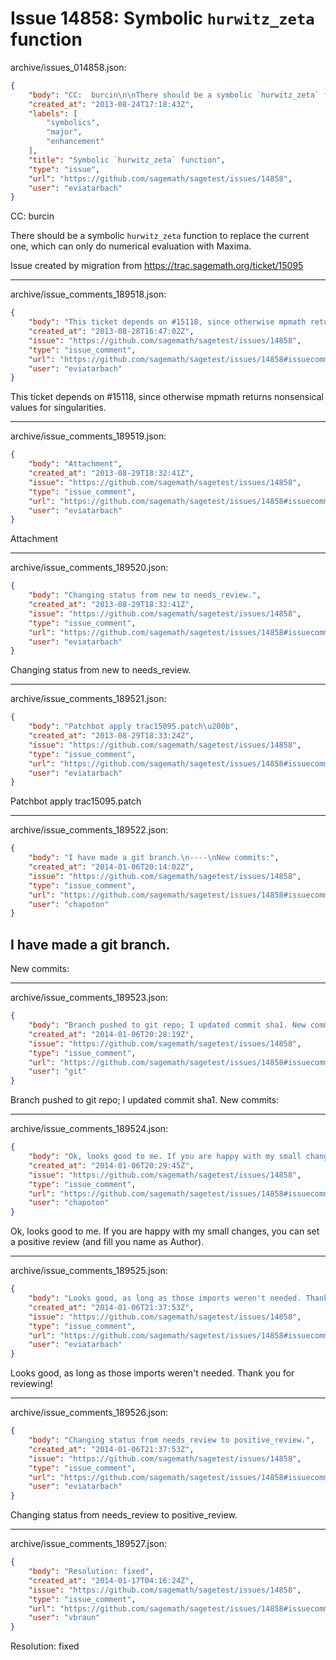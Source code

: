# Issue 14858: Symbolic `hurwitz_zeta` function

archive/issues_014858.json:
```json
{
    "body": "CC:  burcin\n\nThere should be a symbolic `hurwitz_zeta` function to replace the current one, which can only do numerical evaluation with Maxima.\n\nIssue created by migration from https://trac.sagemath.org/ticket/15095\n\n",
    "created_at": "2013-08-24T17:18:43Z",
    "labels": [
        "symbolics",
        "major",
        "enhancement"
    ],
    "title": "Symbolic `hurwitz_zeta` function",
    "type": "issue",
    "url": "https://github.com/sagemath/sagetest/issues/14858",
    "user": "eviatarbach"
}
```
CC:  burcin

There should be a symbolic `hurwitz_zeta` function to replace the current one, which can only do numerical evaluation with Maxima.

Issue created by migration from https://trac.sagemath.org/ticket/15095





---

archive/issue_comments_189518.json:
```json
{
    "body": "This ticket depends on #15118, since otherwise mpmath returns nonsensical values for singularities.",
    "created_at": "2013-08-28T16:47:02Z",
    "issue": "https://github.com/sagemath/sagetest/issues/14858",
    "type": "issue_comment",
    "url": "https://github.com/sagemath/sagetest/issues/14858#issuecomment-189518",
    "user": "eviatarbach"
}
```

This ticket depends on #15118, since otherwise mpmath returns nonsensical values for singularities.



---

archive/issue_comments_189519.json:
```json
{
    "body": "Attachment",
    "created_at": "2013-08-29T18:32:41Z",
    "issue": "https://github.com/sagemath/sagetest/issues/14858",
    "type": "issue_comment",
    "url": "https://github.com/sagemath/sagetest/issues/14858#issuecomment-189519",
    "user": "eviatarbach"
}
```

Attachment



---

archive/issue_comments_189520.json:
```json
{
    "body": "Changing status from new to needs_review.",
    "created_at": "2013-08-29T18:32:41Z",
    "issue": "https://github.com/sagemath/sagetest/issues/14858",
    "type": "issue_comment",
    "url": "https://github.com/sagemath/sagetest/issues/14858#issuecomment-189520",
    "user": "eviatarbach"
}
```

Changing status from new to needs_review.



---

archive/issue_comments_189521.json:
```json
{
    "body": "Patchbot apply trac15095.patch\u200b",
    "created_at": "2013-08-29T18:33:24Z",
    "issue": "https://github.com/sagemath/sagetest/issues/14858",
    "type": "issue_comment",
    "url": "https://github.com/sagemath/sagetest/issues/14858#issuecomment-189521",
    "user": "eviatarbach"
}
```

Patchbot apply trac15095.patch​



---

archive/issue_comments_189522.json:
```json
{
    "body": "I have made a git branch.\n----\nNew commits:",
    "created_at": "2014-01-06T20:14:02Z",
    "issue": "https://github.com/sagemath/sagetest/issues/14858",
    "type": "issue_comment",
    "url": "https://github.com/sagemath/sagetest/issues/14858#issuecomment-189522",
    "user": "chapoton"
}
```

I have made a git branch.
----
New commits:



---

archive/issue_comments_189523.json:
```json
{
    "body": "Branch pushed to git repo; I updated commit sha1. New commits:",
    "created_at": "2014-01-06T20:28:19Z",
    "issue": "https://github.com/sagemath/sagetest/issues/14858",
    "type": "issue_comment",
    "url": "https://github.com/sagemath/sagetest/issues/14858#issuecomment-189523",
    "user": "git"
}
```

Branch pushed to git repo; I updated commit sha1. New commits:



---

archive/issue_comments_189524.json:
```json
{
    "body": "Ok, looks good to me. If you are happy with my small changes, you can set a positive review (and fill you name as Author).",
    "created_at": "2014-01-06T20:29:45Z",
    "issue": "https://github.com/sagemath/sagetest/issues/14858",
    "type": "issue_comment",
    "url": "https://github.com/sagemath/sagetest/issues/14858#issuecomment-189524",
    "user": "chapoton"
}
```

Ok, looks good to me. If you are happy with my small changes, you can set a positive review (and fill you name as Author).



---

archive/issue_comments_189525.json:
```json
{
    "body": "Looks good, as long as those imports weren't needed. Thank you for reviewing!",
    "created_at": "2014-01-06T21:37:53Z",
    "issue": "https://github.com/sagemath/sagetest/issues/14858",
    "type": "issue_comment",
    "url": "https://github.com/sagemath/sagetest/issues/14858#issuecomment-189525",
    "user": "eviatarbach"
}
```

Looks good, as long as those imports weren't needed. Thank you for reviewing!



---

archive/issue_comments_189526.json:
```json
{
    "body": "Changing status from needs_review to positive_review.",
    "created_at": "2014-01-06T21:37:53Z",
    "issue": "https://github.com/sagemath/sagetest/issues/14858",
    "type": "issue_comment",
    "url": "https://github.com/sagemath/sagetest/issues/14858#issuecomment-189526",
    "user": "eviatarbach"
}
```

Changing status from needs_review to positive_review.



---

archive/issue_comments_189527.json:
```json
{
    "body": "Resolution: fixed",
    "created_at": "2014-01-17T04:16:24Z",
    "issue": "https://github.com/sagemath/sagetest/issues/14858",
    "type": "issue_comment",
    "url": "https://github.com/sagemath/sagetest/issues/14858#issuecomment-189527",
    "user": "vbraun"
}
```

Resolution: fixed
